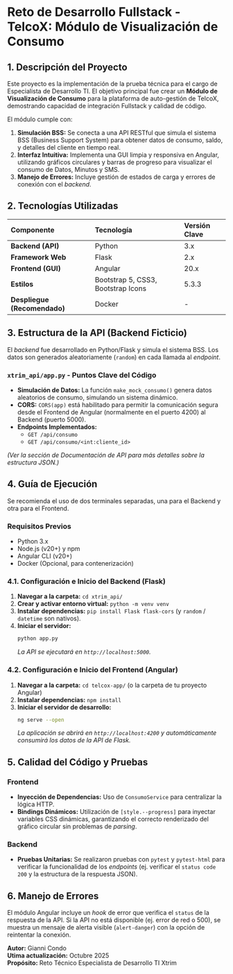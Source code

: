 # Reto de Desarrollo Fullstack - TelcoX: Módulo de Visualización de Consumo

## 1. Descripción del Proyecto

Este proyecto es la implementación de la prueba técnica para el cargo de Especialista de Desarrollo TI. El objetivo principal fue crear un **Módulo de Visualización de Consumo** para la plataforma de auto-gestión de TelcoX, demostrando capacidad de integración Fullstack y calidad de código.

El módulo cumple con:
1.  **Simulación BSS:** Se conecta a una API RESTful que simula el sistema BSS (Business Support System) para obtener datos de consumo, saldo, y detalles del cliente en tiempo real.
2.  **Interfaz Intuitiva:** Implementa una GUI limpia y responsiva en Angular, utilizando gráficos circulares y barras de progreso para visualizar el consumo de Datos, Minutos y SMS.
3.  **Manejo de Errores:** Incluye gestión de estados de carga y errores de conexión con el *backend*.

## 2. Tecnologías Utilizadas

| Componente | Tecnología | Versión Clave |
| :--- | :--- | :--- |
| **Backend (API)** | Python | 3.x |
| **Framework Web** | Flask | 2.x |
| **Frontend (GUI)** | Angular | 20.x |
| **Estilos** | Bootstrap 5, CSS3, Bootstrap Icons | 5.3.3 |
| **Despliegue (Recomendado)**| Docker | - |

## 3. Estructura de la API (Backend Ficticio)

El *backend* fue desarrollado en Python/Flask y simula el sistema BSS. Los datos son generados aleatoriamente (`random`) en cada llamada al *endpoint*.

### `xtrim_api/app.py` - Puntos Clave del Código
* **Simulación de Datos:** La función `make_mock_consumo()` genera datos aleatorios de consumo, simulando un sistema dinámico.
* **CORS:** `CORS(app)` está habilitado para permitir la comunicación segura desde el Frontend de Angular (normalmente en el puerto 4200) al Backend (puerto 5000).
* **Endpoints Implementados:**
    * `GET /api/consumo`
    * `GET /api/consumo/<int:cliente_id>`

*(Ver la sección de Documentación de API para más detalles sobre la estructura JSON.)*

## 4. Guía de Ejecución

Se recomienda el uso de dos terminales separadas, una para el Backend y otra para el Frontend.

### Requisitos Previos

* Python 3.x
* Node.js (v20+) y npm
* Angular CLI (v20+)
* Docker (Opcional, para contenerización)

### 4.1. Configuración e Inicio del Backend (Flask)

1.  **Navegar a la carpeta:** `cd xtrim_api/`
2.  **Crear y activar entorno virtual:** `python -m venv venv`
3.  **Instalar dependencias:** `pip install Flask flask-cors` (y `random` / `datetime` son nativos).
4.  **Iniciar el servidor:**
    ```bash
    python app.py
    ```
    *La API se ejecutará en `http://localhost:5000`.*

### 4.2. Configuración e Inicio del Frontend (Angular)

1.  **Navegar a la carpeta:** `cd telcox-app/` (o la carpeta de tu proyecto Angular)
2.  **Instalar dependencias:** `npm install`
3.  **Iniciar el servidor de desarrollo:**
    ```bash
    ng serve --open
    ```
    *La aplicación se abrirá en `http://localhost:4200` y automáticamente consumirá los datos de la API de Flask.*

## 5. Calidad del Código y Pruebas

### Frontend
* **Inyección de Dependencias:** Uso de `ConsumoService` para centralizar la lógica HTTP.
* **Bindings Dinámicos:** Utilización de `[style.--progress]` para inyectar variables CSS dinámicas, garantizando el correcto renderizado del gráfico circular sin problemas de *parsing*.

### Backend
* **Pruebas Unitarias:** Se realizaron pruebas con `pytest` y `pytest-html` para verificar la funcionalidad de los *endpoints* (ej. verificar el `status code 200` y la estructura de la respuesta JSON).

## 6. Manejo de Errores

El módulo Angular incluye un *hook* de error que verifica el `status` de la respuesta de la API. Si la API no está disponible (ej. error de red o 500), se muestra un mensaje de alerta visible (`alert-danger`) con la opción de reintentar la conexión.

**Autor:** Gianni Condo  
**Utima actualización:** Octubre 2025  
**Propósito:** Reto Técnico Especialista de Desarrollo TI Xtrim
